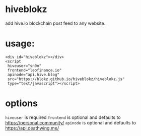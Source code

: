 # hiveblokz
add hive.io blockchain post feed to any website.

# usage:
```
<div id="hiveblokz"></div>
<script
 hiveuser="sn0n" 
 frontend="leofinance.io" 
 apinode="api.hive.blog" 
 src="https://blokz.github.io/hiveblokz/hiveblokz.js" 
 type="text/javascript"></script>
```

# options
`hiveuser` is required
`frontend` is optional and defaults to https://personal.community/
`apinode` is optional and defaults to https://api.deathwing.me/
 
